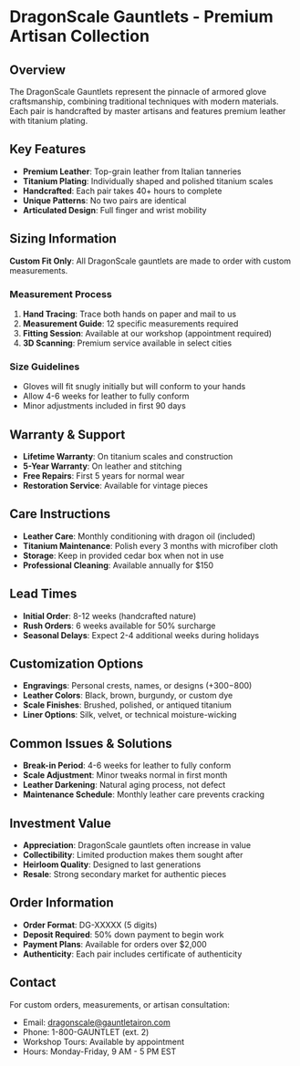 # DragonScale Gauntlets - Premium Artisan Collection

## Overview

The DragonScale  Gauntlets represent the pinnacle of armored glove craftsmanship, combining traditional techniques with modern materials. Each pair is handcrafted by master artisans and features premium leather with titanium plating.

## Key Features

- **Premium Leather**: Top-grain leather from Italian tanneries
- **Titanium Plating**: Individually shaped and polished titanium scales
- **Handcrafted**: Each pair takes 40+ hours to complete
- **Unique Patterns**: No two pairs are identical
- **Articulated Design**: Full finger and wrist mobility

## Sizing Information

**Custom Fit Only**: All DragonScale gauntlets are made to order with custom measurements.

### Measurement Process

1. **Hand Tracing**: Trace both hands on paper and mail to us
2. **Measurement Guide**: 12 specific measurements required
3. **Fitting Session**: Available at our workshop (appointment required)
4. **3D Scanning**: Premium service available in select cities

### Size Guidelines

- Gloves will fit snugly initially but will conform to your hands
- Allow 4-6 weeks for leather to fully conform
- Minor adjustments included in first 90 days

## Warranty & Support

- **Lifetime Warranty**: On titanium scales and construction
- **5-Year Warranty**: On leather and stitching
- **Free Repairs**: First 5 years for normal wear
- **Restoration Service**: Available for vintage pieces

## Care Instructions

- **Leather Care**: Monthly conditioning with dragon oil (included)
- **Titanium Maintenance**: Polish every 3 months with microfiber cloth
- **Storage**: Keep in provided cedar box when not in use
- **Professional Cleaning**: Available annually for $150

## Lead Times

- **Initial Order**: 8-12 weeks (handcrafted nature)
- **Rush Orders**: 6 weeks available for 50% surcharge
- **Seasonal Delays**: Expect 2-4 additional weeks during holidays

## Customization Options

- **Engravings**: Personal crests, names, or designs (+$300-$800)
- **Leather Colors**: Black, brown, burgundy, or custom dye
- **Scale Finishes**: Brushed, polished, or antiqued titanium
- **Liner Options**: Silk, velvet, or technical moisture-wicking

## Common Issues & Solutions

- **Break-in Period**: 4-6 weeks for leather to fully conform
- **Scale Adjustment**: Minor tweaks normal in first month
- **Leather Darkening**: Natural aging process, not defect
- **Maintenance Schedule**: Monthly leather care prevents cracking

## Investment Value

- **Appreciation**: DragonScale gauntlets often increase in value
- **Collectibility**: Limited production makes them sought after
- **Heirloom Quality**: Designed to last generations
- **Resale**: Strong secondary market for authentic pieces

## Order Information

- **Order Format**: DG-XXXXX (5 digits)
- **Deposit Required**: 50% down payment to begin work
- **Payment Plans**: Available for orders over $2,000
- **Authenticity**: Each pair includes certificate of authenticity

## Contact

For custom orders, measurements, or artisan consultation:

- Email: dragonscale@gauntletairon.com
- Phone: 1-800-GAUNTLET (ext. 2)
- Workshop Tours: Available by appointment
- Hours: Monday-Friday, 9 AM - 5 PM EST
